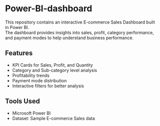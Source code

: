 # Power-BI-dashboard

This repository contains an interactive E-commerce Sales Dashboard built in Power BI.  
The dashboard provides insights into sales, profit, category performance, and payment modes to help understand business performance.  

##  Features
- KPI Cards for Sales, Profit, and Quantity
- Category and Sub-category level analysis
- Profitability trends
- Payment mode distribution
- Interactive filters for better analysis

##  Tools Used
- Microsoft Power BI
- Dataset: Sample E-commerce Sales data
